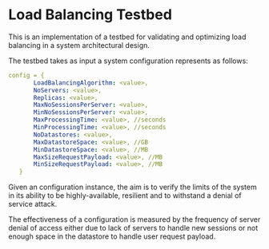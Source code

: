 # Load Balancing Testbed
This is an implementation of a testbed for validating and optimizing load balancing in a system architectural design.

The testbed takes as input a system configuration represents as follows:

 ```yaml
 config = {
        LoadBalancingAlgorithm: <value>,
        NoServers: <value>,
        Replicas: <value>,
        MaxNoSessionsPerServer: <value>,
        MinNoSessionsPerServer: <value>,
        MaxProcessingTime: <value>, //seconds
        MinProcessingTime: <value>, //seconds
        NoDatastores: <value>,
        MaxDatastoreSpace: <value>, //GB
        MinDatastoreSpace: <value>, //MB
        MaxSizeRequestPayload: <value>, //MB
        MinSizeRequestPayload: <value>, //MB
    }
```

Given an configuration instance, the aim is to verify the limits of the system in its ability to be highly-available, resilient and to withstand a denial of service attack. 

The effectiveness of a configuration is measured by the frequency of server denial of access either due to lack of servers to handle new sessions or not enough space in the datastore to handle user request payload.